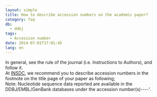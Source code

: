 ```yaml
---
layout: simple
title: How to describe accession numbers on the academic paper?
category: faq
db:
  - ddbj
tags: 
  - Accession number
date: 2014-07-01T17:01:45
lang: en
---
```




<p>In general, see the rule of the journal (i.e. Instructions to Authors), and follow it. <br>At <a href="/insdc-e.html">INSDC</a>, we recommend you to describe accession numbers in the footnote on the title page of your paper as following; <br> Note: Nucleotide sequence data reported are available in the DDBJ/EMBL/GenBank databases under the accession number(s)----'. </p>
